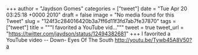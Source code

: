 
+++
author = "Jaydson Gomes"
categories = ["tweet"]
date = "Tue Apr 20 03:25:18 +0000 2010"
draft = false
image = "No media found for this Tweet"
slug = "124f3c284016420b3a7ff6d11f3fd7ab7fe37870"
tags = ["tweet"]
title = """I favorited a YouTube vid..."""
tweet = true
tweet_url = "https://twitter.com/jaydson/status/12494382681"
+++
I favorited a YouTube video -- Down- Eyes Of The South http://youtu.be/Tywb45A8V50?a
